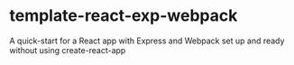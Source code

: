 # template-react-exp-webpack
A quick-start for a React app with Express and Webpack set up and ready without using create-react-app
